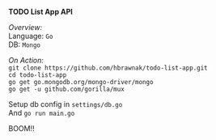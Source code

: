 **TODO List App API**

*Overview:* <br>
Language: `Go` <br>
DB: `Mongo` <br>


*On Action:* <br>
`git clone https://github.com/hbrawnak/todo-list-app.git` <br>
`cd todo-list-app` <br>
`go get go.mongodb.org/mongo-driver/mongo` <br>
`go get -u github.com/gorilla/mux`

Setup db config in `settings/db.go`  <br>
And `go run main.go`

BOOM!!


